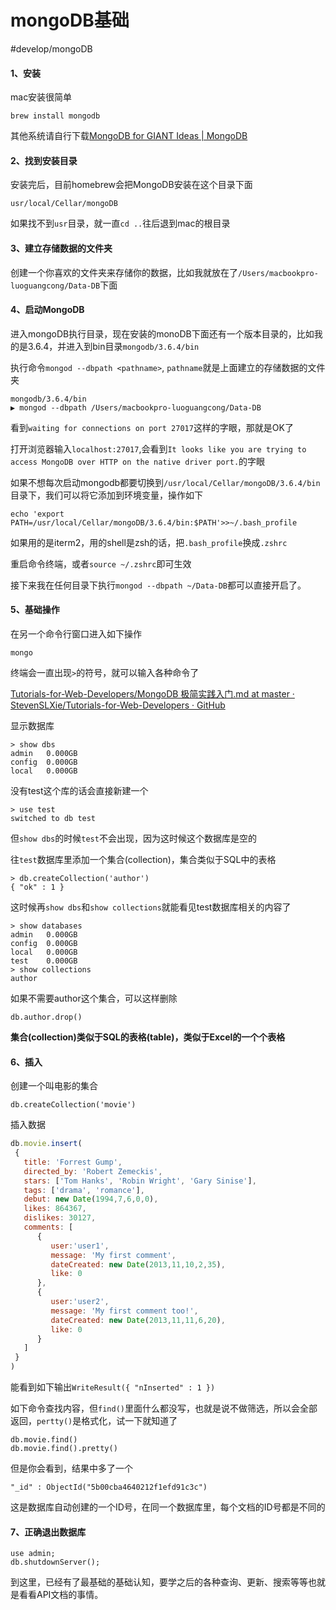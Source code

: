 # mongoDB基础
#develop/mongoDB


#### 1、安装
mac安装很简单
```
brew install mongodb
```
其他系统请自行下载[MongoDB for GIANT Ideas | MongoDB](https://www.mongodb.com/)

#### 2、找到安装目录
安装完后，目前homebrew会把MongoDB安装在这个目录下面
```
usr/local/Cellar/mongoDB
```

如果找不到`usr`目录，就一直`cd ..`往后退到mac的根目录

#### 3、建立存储数据的文件夹
创建一个你喜欢的文件夹来存储你的数据，比如我就放在了`/Users/macbookpro-luoguangcong/Data-DB`下面

#### 4、启动MongoDB
进入mongoDB执行目录，现在安装的monoDB下面还有一个版本目录的，比如我的是3.6.4，并进入到bin目录`mongodb/3.6.4/bin`

执行命令`mongod --dbpath <pathname>`, `pathname`就是上面建立的存储数据的文件夹
```
mongodb/3.6.4/bin                                                             
▶ mongod --dbpath /Users/macbookpro-luoguangcong/Data-DB
```

看到`waiting for connections on port 27017`这样的字眼，那就是OK了

打开浏览器输入`localhost:27017`,会看到`It looks like you are trying to access MongoDB over HTTP on the native driver port.`的字眼

如果不想每次启动mongodb都要切换到`/usr/local/Cellar/mongoDB/3.6.4/bin`目录下，我们可以将它添加到环境变量，操作如下
```
echo 'export PATH=/usr/local/Cellar/mongoDB/3.6.4/bin:$PATH'>>~/.bash_profile
```
如果用的是iterm2，用的shell是zsh的话，把`.bash_profile`换成`.zshrc`

重启命令终端，或者`source ~/.zshrc`即可生效

接下来我在任何目录下执行`mongod --dbpath ~/Data-DB`都可以直接开启了。

#### 5、基础操作
在另一个命令行窗口进入如下操作
```
mongo
```
终端会一直出现`>`的符号，就可以输入各种命令了

[Tutorials-for-Web-Developers/MongoDB 极简实践入门.md at master · StevenSLXie/Tutorials-for-Web-Developers · GitHub](https://github.com/StevenSLXie/Tutorials-for-Web-Developers/blob/master/MongoDB%20%E6%9E%81%E7%AE%80%E5%AE%9E%E8%B7%B5%E5%85%A5%E9%97%A8.md)

显示数据库
```
> show dbs
admin   0.000GB
config  0.000GB
local   0.000GB
```
没有test这个库的话会直接新建一个
```
> use test
switched to db test
```
但`show dbs`的时候`test`不会出现，因为这时候这个数据库是空的

往`test`数据库里添加一个集合(collection)，集合类似于SQL中的表格
```
> db.createCollection('author')
{ "ok" : 1 }
```
这时候再`show dbs`和`show collections`就能看见test数据库相关的内容了
```
> show databases
admin   0.000GB
config  0.000GB
local   0.000GB
test    0.000GB
> show collections
author
```

如果不需要author这个集合，可以这样删除
```
db.author.drop()
```

**集合(collection)类似于SQL的表格(table)，类似于Excel的一个个表格**

#### 6、插入
创建一个叫电影的集合
```
db.createCollection('movie')
```
插入数据
```js
db.movie.insert(
 {
   title: 'Forrest Gump', 
   directed_by: 'Robert Zemeckis',
   stars: ['Tom Hanks', 'Robin Wright', 'Gary Sinise'],
   tags: ['drama', 'romance'],
   debut: new Date(1994,7,6,0,0),
   likes: 864367,
   dislikes: 30127,
   comments: [	
      {
         user:'user1',
         message: 'My first comment',
         dateCreated: new Date(2013,11,10,2,35),
         like: 0 
      },
      {
         user:'user2',
         message: 'My first comment too!',
         dateCreated: new Date(2013,11,11,6,20),
         like: 0 
      }
   ]
 }
)
```
能看到如下输出`WriteResult({ "nInserted" : 1 })`

如下命令查找内容，但`find()`里面什么都没写，也就是说不做筛选，所以会全部返回，`pertty()`是格式化，试一下就知道了
```
db.movie.find()
db.movie.find().pretty()
```

但是你会看到，结果中多了一个
```
"_id" : ObjectId("5b00cba4640212f1efd91c3c")
```
这是数据库自动创建的一个ID号，在同一个数据库里，每个文档的ID号都是不同的

#### 7、正确退出数据库
```
use admin;
db.shutdownServer();
```

到这里，已经有了最基础的基础认知，要学之后的各种查询、更新、搜索等等也就是看看API文档的事情。